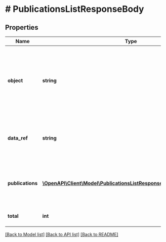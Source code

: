 # # PublicationsListResponseBody

## Properties

Name | Type | Description | Notes
------------ | ------------- | ------------- | -------------
**object** | **string** | The type of the object represented by JSON. This object stores information about publications in a dictionary. | [optional] [default to 'list']
**data_ref** | **string** | Identifies the name of the attribute that contains the array of publications. | [optional] [default to 'publications']
**publications** | [**\OpenAPI\Client\Model\PublicationsListResponseBodyPublicationsItem[]**](PublicationsListResponseBodyPublicationsItem.md) | Response schema model for publishing vouchers to a specific customer. | [optional]
**total** | **int** | Total number of publications. | [optional]

[[Back to Model list]](../../README.md#models) [[Back to API list]](../../README.md#endpoints) [[Back to README]](../../README.md)
